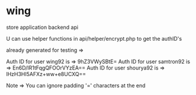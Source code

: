# wing
store application backend api

U can use helper functions in api/helper/encrypt.php to get the authID's

already generated for testing =>

Auth ID for user wing92 is => 9hZ3VWySBtE=
Auth ID for user samtron92 is => En6D/IR1tFqgQFOOrVYzEA==
Auth ID for user shourya92 is => lHzH3HI5AFXz+ww+e8UCXQ==

Note => You can ignore padding '=' characters at the end  
